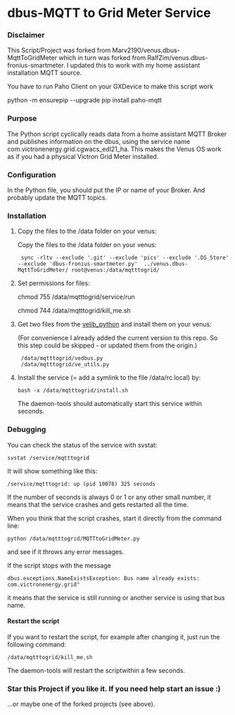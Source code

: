 # dbus-MQTT to Grid Meter Service

### Disclaimer

This Script/Project was forked from Marv2190/venus.dbus-MqttToGridMeter 
which in turn was forked from RalfZim/venus.dbus-fronius-smartmeter. 
I updated this to work with my home assistant installation MQTT source.

You have to run Paho Client on your GXDevice to make this script work

python -m ensurepip --upgrade
pip install paho-mqtt


### Purpose

The Python script cyclically reads data from a home assistant MQTT Broker and publishes information 
on the dbus, using the service name com.victronenergy.grid.cgwacs_edl21_ha. 
This makes the Venus OS work as if you had a physical Victron Grid Meter installed.

### Configuration

In the Python file, you should put the IP or name of your Broker. And probably update the MQTT topics.

### Installation

1. Copy the files to the /data folder on your venus:

    Copy the files to the /data folder on your venus:

        sync -rltv --exclude '.git' --exclude 'pics' --exclude '.DS_Store' --exclude 'dbus-fronius-smartmeter.py'  ../venus.dbus-MqttToGridMeter/ root@venus:/data/mqtttogrid/

2. Set permissions for files:

    chmod 755 /data/mqtttogrid/service/run

    chmod 744 /data/mqtttogrid/kill_me.sh


3. Get two files from the [velib_python](https://github.com/victronenergy/velib_python) and install them on your venus:

    (For convenience I already added the current version to this repo. So this step could be skipped - or updated them from the origin.)

        /data/mqtttogrid/vedbus.py
        /data/mqtttogrid/ve_utils.py


4. Install the service (= add a symlink to the file /data/rc.local) by:

   `bash -x /data/mqtttogrid/install.sh`

   The daemon-tools should automatically start this service within seconds.


### Debugging

You can check the status of the service with svstat:

`svstat /service/mqtttogrid`

It will show something like this:

`/service/mqtttogrid: up (pid 10078) 325 seconds`

If the number of seconds is always 0 or 1 or any other small number, it means that the service crashes and gets restarted all the time.

When you think that the script crashes, start it directly from the command line:

`python /data/mqtttogrid/MQTTtoGridMeter.py`

and see if it throws any error messages.

If the script stops with the message

`dbus.exceptions.NameExistsException: Bus name already exists: com.victronenergy.grid"`

it means that the service is still running or another service is using that bus name.

#### Restart the script

If you want to restart the script, for example after changing it, just run the following command:

`/data/mqtttogrid/kill_me.sh`

The daemon-tools will restart the scriptwithin a few seconds.


### Star this Project if you like it. If you need help start an issue :)

...or maybe one of the forked projects (see above).